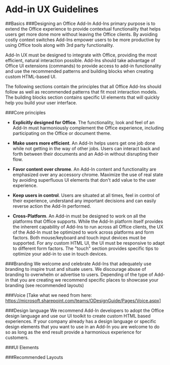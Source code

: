# Add-in UX Guidelines #

##Basics
###Designing an Office Add-In
Add-Ins primary purpose is to extend the Office experience to provide contextual functionality that helps users get more done more without leaving the Office clients. By avoiding costly context switches Add-Ins empower users to be more productive by using Office tools along with 3rd party functionality. 

Add-In UX must be designed to integrate with Office, providing the most efficient, natural interaction possible. Add-Ins should take advantage of Office UI extensions (commands) to provide access to add-in functionality and use the recommended patterns and building blocks when creating custom HTML-based UI. 

The following sections contain the principles that all Office Add-Ins should follow as well as recommended patterns that fit most interaction models. The building blocks section contains specific UI elements that will quickly help you build your user interface. 
 
###Core principles
- **Explicitly designed for Office**. The functionality, look and feel of an Add-In must harmoniously complement the Office experience, including participating on the Office or document theme.
 
- **Make users more efficient**. An Add-In helps users get one job done while not getting in the way of other jobs. Users can interact back and forth between their documents and an Add-in without disrupting their flow. 

- **Favor content over chrome**. An Add-In content and functionality are emphasized over any accessory chrome. Maximize the use of real state by avoiding superfluous UI elements that don't add value to the user experience.  

- **Keep users in control**. Users are situated at all times, feel in control of their experience, understand any important decisions and can easily reverse action the Add-In performed. 

- **Cross-Platform**. An Add-in must be designed to work on all the platforms that Office supports. While the Add-In platform itself provides the inherent capability of Add-Ins to run across all Office clients, the UX of the Add-In must be optimized to work across platforms and form factors. Both mouse/keyboard and touch input devices must be supported. For any custom HTML UI, the UI must be responsive to adapt to different form factors. The "touch" section provides specific tips to optimize your add-in to use in touch devices.  

###Branding
We welcome and celebrate Add-Ins that adequately use branding to inspire trust and situate users. We discourage abuse of branding to overwhelm or advertise to users. Depending of the type of Add-in that you are creating we recommend specific places to showcase your branding (see recommended layouts) 

###Voice
[Take what we need from here: https://microsoft.sharepoint.com/teams/ODesignGuide/Pages/Voice.aspx]


###Design language
We recommend Add-In developers to adopt the Office design language and use our UI toolkit to create custom HTML based experiences. If your company already has a design language or specific design elements that you want to use in an Add-In you are welcome to do so as long as the end result provide a harmonious experience for customers. 


###UI Elements


###Recommended Layouts
